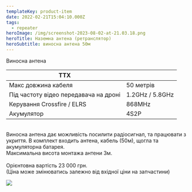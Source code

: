 ```yaml
---
templateKey: product-item
date: 2022-02-21T15:04:10.000Z
tags:
  - repeater
heroImage: /img/screenshot-2023-08-02-at-21.03.18.png
heroTitle: Наземна антена (ретранслятор)
heroSubtitle: виносна антена 50м
---
```

Виносна антена

| ТТХ                                    |                 |
| -------------------------------------- | --------------- |
| Макс довжина кабеля                    | 50 метрів       |
| Під частоту відео передавача на дроні  | 1.2GHz / 5.8GHz |
| Керування Crossfire / ELRS             | 8﻿68MHz          |
| Акумулятор                             | 4S2P            |

\
Виносна антена дає можливість посилити радіосигнал, та працювати з укриття. В комплект входить антена, кабель (50м), щогла та акумуляторна батарея.  \
Максимальна висота монтажа антени 3м.\
\
Орієнтовна вартість 23 000 грн.\
(Ціна може змінюватись залежно від вхідної ціни на запчастини)

![](/img/photo_2023-07-31-17.16.31.jpeg)